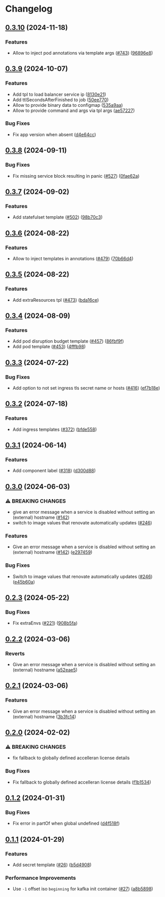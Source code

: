 # Changelog

## [0.3.10](https://github.com/accelleran/helm-charts/compare/common-0.3.9...common-0.3.10) (2024-11-18)


### Features

* Allow to inject pod annotations via template args ([#743](https://github.com/accelleran/helm-charts/issues/743)) ([96896e8](https://github.com/accelleran/helm-charts/commit/96896e8f9ede25ca581fb59eeddf655e9e18b9c9))

## [0.3.9](https://github.com/accelleran/helm-charts/compare/common-0.3.8...common-0.3.9) (2024-10-07)


### Features

* Add tpl to load balancer service ip ([8130e21](https://github.com/accelleran/helm-charts/commit/8130e21b0b8e66635d8d88c1a69f42e9e0cfc410))
* Add ttlSecondsAfterFinished to job ([50ee770](https://github.com/accelleran/helm-charts/commit/50ee770e3ba1e5ce478d5fb84a8094ae0f6514fc))
* Allow to provide binary data to configmap ([535a9aa](https://github.com/accelleran/helm-charts/commit/535a9aafc032bc5e53752f9e26cd90cfaa1fd962))
* Allow to provide command and args via tpl args ([ae57227](https://github.com/accelleran/helm-charts/commit/ae57227ace6bc70f8fe8068125b6e1d8a906916a))


### Bug Fixes

* Fix app version when absent ([d4e64cc](https://github.com/accelleran/helm-charts/commit/d4e64cc9e3feb0db67f91c14af946500d69d8b92))

## [0.3.8](https://github.com/accelleran/helm-charts/compare/common-0.3.7...common-0.3.8) (2024-09-11)


### Bug Fixes

* Fix missing service block resulting in panic ([#527](https://github.com/accelleran/helm-charts/issues/527)) ([0fae62a](https://github.com/accelleran/helm-charts/commit/0fae62a0987bf1f14505ac0c18323c2d5c36091d))

## [0.3.7](https://github.com/accelleran/helm-charts/compare/common-0.3.6...common-0.3.7) (2024-09-02)


### Features

* Add statefulset template ([#502](https://github.com/accelleran/helm-charts/issues/502)) ([98b70c3](https://github.com/accelleran/helm-charts/commit/98b70c36cbf4ffa2ed1b82f544d32187772f7590))

## [0.3.6](https://github.com/accelleran/helm-charts/compare/common-0.3.5...common-0.3.6) (2024-08-22)


### Features

* Allow to inject templates in annotations ([#479](https://github.com/accelleran/helm-charts/issues/479)) ([70b66d4](https://github.com/accelleran/helm-charts/commit/70b66d40279f6a46d57636d9769c150d0f96a962))

## [0.3.5](https://github.com/accelleran/helm-charts/compare/common-0.3.4...common-0.3.5) (2024-08-22)


### Features

* Add extraResources tpl ([#473](https://github.com/accelleran/helm-charts/issues/473)) ([bda16ce](https://github.com/accelleran/helm-charts/commit/bda16ced019635c08dc3c4472dd830e7111b6ce2))

## [0.3.4](https://github.com/accelleran/helm-charts/compare/common-0.3.3...common-0.3.4) (2024-08-09)


### Features

* Add pod disruption budget template ([#457](https://github.com/accelleran/helm-charts/issues/457)) ([86fbf9f](https://github.com/accelleran/helm-charts/commit/86fbf9fb0b8c7777a033df626478dc83e03369b0))
* Add pod template ([#453](https://github.com/accelleran/helm-charts/issues/453)) ([4fffb98](https://github.com/accelleran/helm-charts/commit/4fffb98cd9bdca611409f222f1633b06ec737c1a))

## [0.3.3](https://github.com/accelleran/helm-charts/compare/common-0.3.2...common-0.3.3) (2024-07-22)


### Bug Fixes

* Add option to not set ingress tls secret name or hosts ([#416](https://github.com/accelleran/helm-charts/issues/416)) ([ef7b18e](https://github.com/accelleran/helm-charts/commit/ef7b18e0704f4fab9a3619b1481e729bacc62c97))

## [0.3.2](https://github.com/accelleran/helm-charts/compare/common-0.3.1...common-0.3.2) (2024-07-18)


### Features

* Add ingress templates ([#372](https://github.com/accelleran/helm-charts/issues/372)) ([bfde558](https://github.com/accelleran/helm-charts/commit/bfde5584c16286d06ed552abbe8c444bda451ace))

## [0.3.1](https://github.com/accelleran/helm-charts/compare/common-0.3.0...common-0.3.1) (2024-06-14)


### Features

* Add component label ([#318](https://github.com/accelleran/helm-charts/issues/318)) ([d300d88](https://github.com/accelleran/helm-charts/commit/d300d883b0fa36f6e960f348b8360a2179b2f265))

## [0.3.0](https://github.com/accelleran/helm-charts/compare/common-0.2.3...common-0.3.0) (2024-06-03)


### ⚠ BREAKING CHANGES

* give an error message when a service is disabled without setting an (external) hostname ([#142](https://github.com/accelleran/helm-charts/issues/142))
* switch to image values that renovate automatically updates ([#246](https://github.com/accelleran/helm-charts/issues/246))

### Features

* Give an error message when a service is disabled without setting an (external) hostname ([#142](https://github.com/accelleran/helm-charts/issues/142)) ([e297459](https://github.com/accelleran/helm-charts/commit/e297459fc9b51007616fd3ce5b862d594c5aa05a))


### Bug Fixes

* Switch to image values that renovate automatically updates ([#246](https://github.com/accelleran/helm-charts/issues/246)) ([e45b60a](https://github.com/accelleran/helm-charts/commit/e45b60af421cb985d8f3d25a9f190f00fcddee5d))

## [0.2.3](https://github.com/accelleran/helm-charts/compare/common-0.2.2...common-0.2.3) (2024-05-22)


### Bug Fixes

* Fix extraEnvs ([#221](https://github.com/accelleran/helm-charts/issues/221)) ([908b5fa](https://github.com/accelleran/helm-charts/commit/908b5fadc2b829f696ae9ca77cbed46aca3897cf))

## [0.2.2](https://github.com/accelleran/helm-charts/compare/common-0.2.1...common-0.2.2) (2024-03-06)


### Reverts

* Give an error message when a service is disabled without setting an (external) hostname ([a52eae5](https://github.com/accelleran/helm-charts/commit/a52eae59f9c5b8f737077ce0a065e906ae9da6ff))

## [0.2.1](https://github.com/accelleran/helm-charts/compare/common-0.2.0...common-0.2.1) (2024-03-06)


### Features

* Give an error message when a service is disabled without setting an (external) hostname ([3b3fc14](https://github.com/accelleran/helm-charts/commit/3b3fc14d50b28adfd3129c489d2093bed6696dec))

## [0.2.0](https://github.com/accelleran/helm-charts/compare/common-0.1.2...common-0.2.0) (2024-02-02)


### ⚠ BREAKING CHANGES

* fix fallback to globally defined accelleran license details

### Bug Fixes

* Fix fallback to globally defined accelleran license details ([f1b1534](https://github.com/accelleran/helm-charts/commit/f1b1534261b0d437a9d6ff956092e03515c8579f))

## [0.1.2](https://github.com/accelleran/helm-charts/compare/common-0.1.1...common-0.1.2) (2024-01-31)


### Bug Fixes

* Fix error in partOf when global undefined ([d4f518f](https://github.com/accelleran/helm-charts/commit/d4f518f3cd549b72acb4f1a9db6467194e435225))

## [0.1.1](https://github.com/accelleran/helm-charts/compare/common-0.1.0...common-0.1.1) (2024-01-29)


### Features

* Add secret template ([#26](https://github.com/accelleran/helm-charts/issues/26)) ([b5d4908](https://github.com/accelleran/helm-charts/commit/b5d490862362eb9b94dbd89b30d89131b5dd12d8))


### Performance Improvements

* Use `-1` offset iso `beginning` for kafka init container ([#27](https://github.com/accelleran/helm-charts/issues/27)) ([a8b5898](https://github.com/accelleran/helm-charts/commit/a8b58987a45c5d2687110da25e6773bd4ba4dc84))
